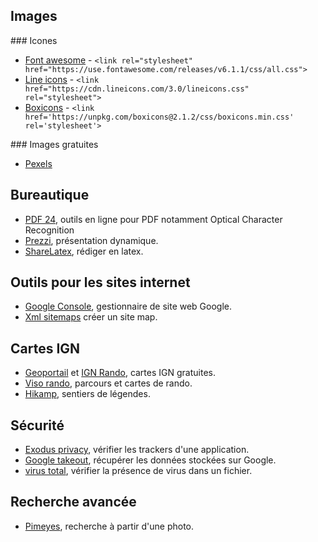 ## Images

### Icones

* [Font awesome](https://fontawesome.com/) - `<link rel="stylesheet" href="https://use.fontawesome.com/releases/v6.1.1/css/all.css">`
* [Line icons](https://lineicons.com/icons/?type=free) - `<link href="https://cdn.lineicons.com/3.0/lineicons.css" rel="stylesheet">`
* [Boxicons](https://boxicons.com/) - `<link href='https://unpkg.com/boxicons@2.1.2/css/boxicons.min.css' rel='stylesheet'>`

### Images gratuites

* [Pexels](https://www.pexels.com/)

## Bureautique

* [PDF 24](https://tools.pdf24.org/fr/), outils en ligne pour PDF notamment Optical Character Recognition
* [Prezzi](https://prezi.com/fr/), présentation dynamique.
* [ShareLatex](https://fr.sharelatex.com), rédiger en latex.

## Outils pour les sites internet

* [Google Console](https://search.google.com/search-console), gestionnaire de site web Google.
* [Xml sitemaps](https://www.xml-sitemaps.com/) créer un site map. 

## Cartes IGN

* [Geoportail](https://www.geoportail.gouv.fr/carte) et [IGN Rando](https://ignrando.fr/fr/parcours), cartes IGN gratuites.
* [Viso rando](https://www.visorando.com/), parcours et cartes de rando.
* [Hikamp](http://www.hikamp.com/), sentiers de légendes.

## Sécurité

* [Exodus privacy](https://reports.exodus-privacy.eu.org/fr/), vérifier les trackers d'une application.
* [Google takeout](takeout.google.com/settings/takeout), récupérer les données stockées sur Google.
* [virus total](https://www.virustotal.com/), vérifier la présence de virus dans un fichier.

## Recherche avancée

* [Pimeyes](https://pimeyes.com/en), recherche à partir d'une photo.